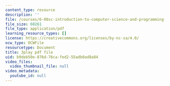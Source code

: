 ```yaml
---
content_type: resource
description: ''
file: /courses/6-00sc-introduction-to-computer-science-and-programming-spring-2011/b9deb50e876d76cafed255adb0ad8a84_yVkt3Px4KHA.pdf
file_size: 60261
file_type: application/pdf
learning_resource_types: []
license: https://creativecommons.org/licenses/by-nc-sa/4.0/
ocw_type: OCWFile
resourcetype: Document
title: 3play pdf file
uid: b9deb50e-876d-76ca-fed2-55adb0ad8a84
video_files:
  video_thumbnail_file: null
video_metadata:
  youtube_id: null
---
```

